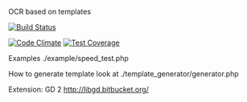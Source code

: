 OCR based on templates

[![Build Status](https://travis-ci.org/bpteam/gd2-php-ocr.svg?branch=master)](https://travis-ci.org/bpteam/gd2-php-ocr)

[![Code Climate](https://codeclimate.com/github/bpteam/gd2-php-ocr/badges/gpa.svg)](https://codeclimate.com/github/bpteam/gd2-php-ocr)
[![Test Coverage](https://codeclimate.com/github/bpteam/gd2-php-ocr/badges/coverage.svg)](https://codeclimate.com/github/bpteam/gd2-php-ocr/coverage)

Examples ./example/speed_test.php

How to generate template look at ./template_generator/generator.php

Extension:
GD 2 http://libgd.bitbucket.org/